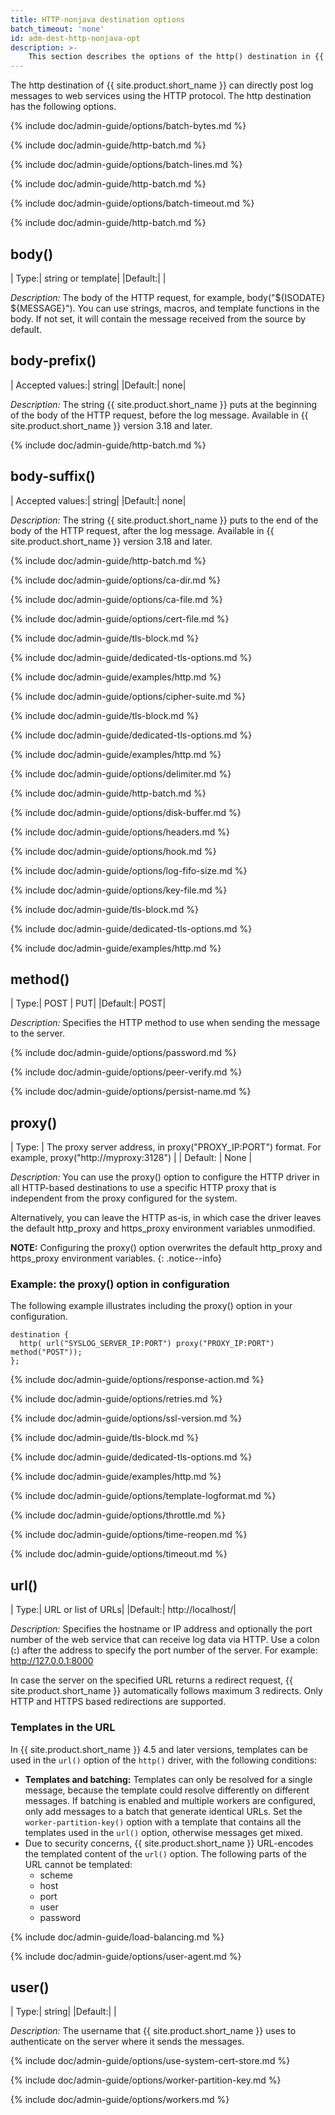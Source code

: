 ```yaml
---
title: HTTP-nonjava destination options
batch_timeout: 'none'
id: adm-dest-http-nonjava-opt
description: >-
	This section describes the options of the http() destination in {{ site.product.short_name }}.
---
```


The http destination of {{ site.product.short_name }} can directly post log messages to
web services using the HTTP protocol. The http destination has the
following options.

{% include doc/admin-guide/options/batch-bytes.md %}

{% include doc/admin-guide/http-batch.md %}

{% include doc/admin-guide/options/batch-lines.md %}

{% include doc/admin-guide/http-batch.md %}

{% include doc/admin-guide/options/batch-timeout.md %}

{% include doc/admin-guide/http-batch.md %}

## body()

|  Type:|      string or template|
  |Default:|   |

*Description:* The body of the HTTP request, for example,
body(\"${ISODATE} ${MESSAGE}\"). You can use strings, macros, and
template functions in the body. If not set, it will contain the message
received from the source by default.

## body-prefix()

|  Accepted values:|   string|
  |Default:|           none|

*Description:* The string {{ site.product.short_name }} puts at the beginning of the
body of the HTTP request, before the log message. Available in {{ site.product.short_name }} version 3.18 and later.

{% include doc/admin-guide/http-batch.md %}

## body-suffix()

|  Accepted values:|   string|
  |Default:|           none|

*Description:* The string {{ site.product.short_name }} puts to the end of the body of
the HTTP request, after the log message. Available in {{ site.product.short_name }}
version 3.18 and later.

{% include doc/admin-guide/http-batch.md %}

{% include doc/admin-guide/options/ca-dir.md %}

{% include doc/admin-guide/options/ca-file.md %}

{% include doc/admin-guide/options/cert-file.md %}

{% include doc/admin-guide/tls-block.md %}

{% include doc/admin-guide/dedicated-tls-options.md %}

{% include doc/admin-guide/examples/http.md %}

{% include doc/admin-guide/options/cipher-suite.md %}

{% include doc/admin-guide/tls-block.md %}

{% include doc/admin-guide/dedicated-tls-options.md %}

{% include doc/admin-guide/examples/http.md %}

{% include doc/admin-guide/options/delimiter.md %}

{% include doc/admin-guide/http-batch.md %}

{% include doc/admin-guide/options/disk-buffer.md %}

{% include doc/admin-guide/options/headers.md %}

{% include doc/admin-guide/options/hook.md %}

{% include doc/admin-guide/options/log-fifo-size.md %}

{% include doc/admin-guide/options/key-file.md %}

{% include doc/admin-guide/tls-block.md %}

{% include doc/admin-guide/dedicated-tls-options.md %}

{% include doc/admin-guide/examples/http.md %}

## method()

|  Type:|      POST \| PUT|
  |Default:|   POST|

*Description:* Specifies the HTTP method to use when sending the message
to the server.

{% include doc/admin-guide/options/password.md %}

{% include doc/admin-guide/options/peer-verify.md %}

{% include doc/admin-guide/options/persist-name.md %}

## proxy()

| Type:    | The proxy server address, in proxy(\"PROXY\_IP:PORT\") format. For example, proxy(\"http://myproxy:3128\")                    |
| Default: | None                                                           |

*Description:* You can use the proxy() option to configure the HTTP driver in all
HTTP-based destinations to use a specific HTTP proxy that is independent
from the proxy configured for the system.

Alternatively, you can leave the HTTP as-is, in which case the driver
leaves the default http_proxy and https_proxy environment variables
unmodified.

**NOTE:** Configuring the proxy() option overwrites the default http_proxy
and https_proxy environment variables.
{: .notice--info}

### Example: the proxy() option in configuration

The following example illustrates including the proxy() option in your
configuration.

```config
destination {
  http( url("SYSLOG_SERVER_IP:PORT") proxy("PROXY_IP:PORT") method("POST"));
};
```

{% include doc/admin-guide/options/response-action.md %}

{% include doc/admin-guide/options/retries.md %}

{% include doc/admin-guide/options/ssl-version.md %}

{% include doc/admin-guide/tls-block.md %}

{% include doc/admin-guide/dedicated-tls-options.md %}

{% include doc/admin-guide/examples/http.md %}

{% include doc/admin-guide/options/template-logformat.md %}

{% include doc/admin-guide/options/throttle.md %}

{% include doc/admin-guide/options/time-reopen.md %}

{% include doc/admin-guide/options/timeout.md %}

## url()

|  Type:|      URL or list of URLs|
|Default:|   http://localhost/|

*Description:* Specifies the hostname or IP address and optionally the port number of the web service that can receive log data via HTTP. Use a colon (**:**) after the address to specify the port number of the server. For example: http://127.0.0.1:8000

In case the server on the specified URL returns a redirect request, {{ site.product.short_name }} automatically follows maximum 3 redirects. Only HTTP and HTTPS based redirections are supported.

### Templates in the URL

In {{ site.product.short_name }} 4.5 and later versions, templates can be used in the `url()` option of the `http()` driver, with the following conditions:

* **Templates and batching:** Templates can only be resolved for a single message, because the template could resolve differently on different messages. If batching is enabled and multiple workers are configured, only add messages to a batch that generate identical URLs. Set the `worker-partition-key()` option with a template that contains all the templates used in the `url()` option, otherwise messages get mixed.
* Due to security concerns, {{ site.product.short_name }} URL-encodes the  templated content of the `url()` option. The following parts of the URL cannot be templated:
  * scheme
  * host
  * port
  * user
  * password



{% include doc/admin-guide/load-balancing.md %}

{% include doc/admin-guide/options/user-agent.md %}

## user()

|  Type:|      string|
  |Default:|   |

*Description:* The username that {{ site.product.short_name }} uses to authenticate on
the server where it sends the messages.

{% include doc/admin-guide/options/use-system-cert-store.md %}

{% include doc/admin-guide/options/worker-partition-key.md %}

{% include doc/admin-guide/options/workers.md %}

